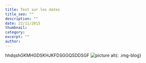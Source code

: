 ```yaml
---
title: Test sur les dates
title_seo: ""
description: ""
date: 22/11/2015
thumbnail:
category:
excerpt: ""
author:
---
```

hhdqshGKMHGDSKHJKFDSGGQSDDSGF
![picture alt](/images/sven1.jpg "MY"){: .img-blog}
